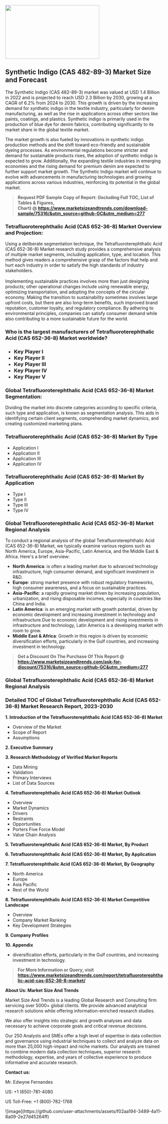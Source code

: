 <p><img class="alignnone size-medium wp-image-20088" src="https://ffe5etoiles.com/wp-content/uploads/2024/12/MST1-300x171.png" alt="" width="300" height="171" /></p><h2>Synthetic Indigo (CAS 482-89-3) Market Size and Forecast</h2><p>The Synthetic Indigo (CAS 482-89-3) market was valued at USD 1.4 Billion in 2022 and is projected to reach USD 2.3 Billion by 2030, growing at a CAGR of 6.2% from 2024 to 2030. This growth is driven by the increasing demand for synthetic indigo in the textile industry, particularly for denim manufacturing, as well as the rise in applications across other sectors like paints, coatings, and plastics. Synthetic indigo is primarily used in the production of blue dye for denim fabrics, contributing significantly to its market share in the global textile market.</p><p>The market growth is also fueled by innovations in synthetic indigo production methods and the shift toward eco-friendly and sustainable dyeing processes. As environmental regulations become stricter and demand for sustainable products rises, the adoption of synthetic indigo is expected to grow. Additionally, the expanding textile industries in emerging economies and the rising demand for premium denim are expected to further support market growth. The Synthetic Indigo market will continue to evolve with advancements in manufacturing technologies and growing applications across various industries, reinforcing its potential in the global market.</p></p><blockquote id="" class=""><strong>Request PDF Sample Copy of Report: (Including Full TOC, List of Tables &amp; Figures, Chart)&nbsp;@&nbsp;<strong><a href="https://www.marketsizeandtrends.com/download-sample/75316/&utm_source=github-GC&utm_medium=277" target="_blank">https://www.marketsizeandtrends.com/download-sample/75316/&utm_source=github-GC&utm_medium=277</a></strong></strong></blockquote><h3 id="" class="">Tetrafluoroterephthalic Acid (CAS 652-36-8) Market&nbsp;Overview and Projection:</h3><p id="" class="">Using a deliberate segmentation technique, the Tetrafluoroterephthalic Acid (CAS 652-36-8) Market research study provides a comprehensive analysis of multiple market segments, including application, type, and location. This method gives readers a comprehensive grasp of the factors that help and hurt each industry in order to satisfy the high standards of industry stakeholders. <br /> <br />Implementing sustainable practices involves more than just designing products; other operational changes include using renewable energy, optimizing transportation, and adopting the concepts of the circular economy. Making the transition to sustainability sometimes involves large upfront costs, but there are also long-term benefits, such improved brand reputation, customer loyalty, and regulatory compliance. By adhering to environmental principles, companies can satisfy consumer demand while also contributing to a more sustainable future for the world.</p><h3 id="" class="">Who is the largest manufacturers of&nbsp;Tetrafluoroterephthalic Acid (CAS 652-36-8) Market worldwide?</h3><h3 class=""><p><ul><li>Key Player I </li><li> Key Player II </li><li> Key Player III </li><li> Key Player IV </li><li> Key Player V</li></ul></p></h3><h3 id="" class="">Global&nbsp;Tetrafluoroterephthalic Acid (CAS 652-36-8) Market Segmentation:</h3><p id="" class="">Dividing the market into discrete categories according to specific criteria, such type and application, is known as segmentation analysis. This aids in identifying certain client segments, comprehending market dynamics, and creating customized marketing plans.</p><h3 id="" class="">Tetrafluoroterephthalic Acid (CAS 652-36-8) Market&nbsp;By Type</h3><p><p><ul><li>Application I</li><li> Application II</li><li> Application III</li><li> Application IV</p></li></ul></p></p><h3 id="" class="">Tetrafluoroterephthalic Acid (CAS 652-36-8) Market&nbsp;By Application</h3><p class=""><p><ul><li>Type I</li><li> Type II</li><li> Type III</li><li> Type IV</li></ul></p></p><h3 id="" class="">Global Tetrafluoroterephthalic Acid (CAS 652-36-8) Market Regional Analysis</h3><p id="" class="">To conduct a regional analysis of the global Tetrafluoroterephthalic Acid (CAS 652-36-8) Market, we typically examine various regions such as North America, Europe, Asia-Pacific, Latin America, and the Middle East &amp; Africa. Here's a brief overview:</p><ul><li><strong>North America</strong>: is often a leading market due to advanced technology infrastructure, high consumer demand, and significant investment in R&amp;D.</li><li><strong>Europe</strong>: strong market presence with robust regulatory frameworks, high consumer awareness, and a focus on sustainable practices.</li><li><strong>Asia-Pacific</strong>: a rapidly growing market driven by increasing population, urbanization, and rising disposable incomes, especially in countries like China and India.</li><li><strong>Latin America</strong>: is an emerging market with growth potential, driven by economic development and increasing investment in technology and infrastructure.Due to economic development and rising investments in infrastructure and technology, Latin America is a developing market with room to grow.</li><li><strong>Middle East &amp; Africa</strong>: Growth in this region is driven by economic diversification efforts, particularly in the Gulf countries, and increasing investment in technology.</li></ul><blockquote id="" class=""><strong>Get a Discount On The Purchase Of This Report @ <strong><a href="https://www.marketsizeandtrends.com/ask-for-discount/75316/&utm_source=github-GC&utm_medium=277" target="_blank">https://www.marketsizeandtrends.com/ask-for-discount/75316/&utm_source=github-GC&utm_medium=277</a></strong></strong></blockquote><h3 id="" class="">Global Tetrafluoroterephthalic Acid (CAS 652-36-8) Market Regional Analysis</h3><h3 id="" class="">Detailed TOC of Global Tetrafluoroterephthalic Acid (CAS 652-36-8) Market Research Report, 2023-2030</h3><p id="" class=""><strong>1. Introduction of the Tetrafluoroterephthalic Acid (CAS 652-36-8) Market</strong></p><ul><li>Overview of the Market</li><li>Scope of Report</li><li>Assumptions</li></ul><p id="" class=""><strong>2. Executive Summary</strong></p><p id="" class=""><strong>3. Research Methodology of Verified Market Reports</strong></p><ul><li>Data Mining</li><li>Validation</li><li>Primary Interviews</li><li>List of Data Sources</li></ul><p id="" class=""><strong>4. Tetrafluoroterephthalic Acid (CAS 652-36-8) Market Outlook</strong></p><ul><li>Overview</li><li>Market Dynamics</li><li>Drivers</li><li>Restraints</li><li>Opportunities</li><li>Porters Five Force Model</li><li>Value Chain Analysis</li></ul><p id="" class=""><strong>5. Tetrafluoroterephthalic Acid (CAS 652-36-8) Market, By Product</strong></p><p id="" class=""><strong>6. Tetrafluoroterephthalic Acid (CAS 652-36-8) Market, By Application</strong></p><p id="" class=""><strong>7. Tetrafluoroterephthalic Acid (CAS 652-36-8) Market, By Geography</strong></p><ul><li>North America</li><li>Europe</li><li>Asia Pacific</li><li>Rest of the World</li></ul><p id="" class=""><strong>8. Tetrafluoroterephthalic Acid (CAS 652-36-8) Market Competitive Landscape</strong></p><ul><li>Overview</li><li>Company Market Ranking</li><li>Key Development Strategies</li></ul><p id="" class=""><strong>9. Company Profiles</strong></p><p id="" class=""><strong>10. Appendix</strong></p><ul><li>diversification efforts, particularly in the Gulf countries, and increasing investment in technology.</li></ul><blockquote id="" class=""><strong>For More Information or Query, visit <strong><strong><a href="https://www.marketsizeandtrends.com/report/tetrafluoroterephthalic-acid-cas-652-36-8-market/" target="_blank">https://www.marketsizeandtrends.com/report/tetrafluoroterephthalic-acid-cas-652-36-8-market/</a></strong></strong></strong></blockquote><p id="" class=""><strong>About Us: Market Size And Trends</strong></p><p id="" class="">Market Size And Trends is a leading Global Research and Consulting firm servicing over 5000+ global clients. We provide advanced analytical research solutions while offering information-enriched research studies.</p><p id="" class="">We also offer insights into strategic and growth analyses and data necessary to achieve corporate goals and critical revenue decisions.</p><p id="" class="">Our 250 Analysts and SMEs offer a high level of expertise in data collection and governance using industrial techniques to collect and analyze data on more than 25,000 high-impact and niche markets. Our analysts are trained to combine modern data collection techniques, superior research methodology, expertise, and years of collective experience to produce informative and accurate research.</p><p id="" class=""><strong>Contact us:</strong></p><p id="" class="">Mr. Edwyne Fernandes</p><p id="" class="">US: +1 (650)-781-4080</p><p id="" class="">US Toll-Free: +1 (800)-782-1768</p>
![image](https://github.com/user-attachments/assets/f02aa194-3489-4a11-8a09-2e27d45264ff)
